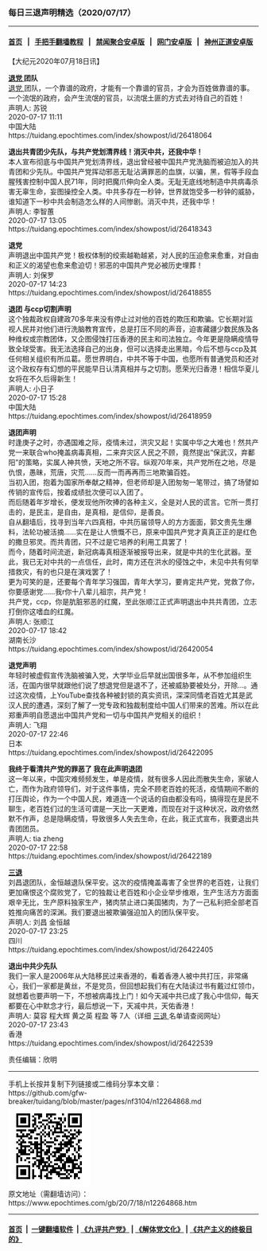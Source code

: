 ### 每日三退声明精选（2020/07/17）
------------------------

#### [首页](https://github.com/gfw-breaker/banned-news1/blob/master/README.md) &nbsp;&nbsp;|&nbsp;&nbsp; [手把手翻墙教程](https://github.com/gfw-breaker/guides/wiki) &nbsp;&nbsp;|&nbsp;&nbsp; [禁闻聚合安卓版](https://github.com/gfw-breaker/bn-android) &nbsp;&nbsp;|&nbsp;&nbsp; [网门安卓版](https://github.com/oGate2/oGate) &nbsp;&nbsp;|&nbsp;&nbsp; [神州正道安卓版](https://github.com/SzzdOgate/update) 



<div class="post_content" id="artbody" itemprop="articleBody">
 <!-- article content begin -->
 <p>
  【大纪元2020年07月18日讯】
 </p>
 <p>
  <strong>
   <a href="https://www.epochtimes.com/gb/tag/%E9%80%80%E5%85%9A.html">
    退党
   </a>
   团队
  </strong>
  <br/>
  <a href="https://www.epochtimes.com/gb/tag/%E9%80%80%E5%85%9A.html">
   退党
  </a>
  团队，一个靠谱的政府，才能有一个靠谱的官员，才会为百姓做靠谱的事。一个流氓的政府，会产生流氓的官员，以流氓土匪的方式去对待自己的百姓！
  <br/>
  声明人: 苏锐
  <br/>
  2020-07-17 11:11
  <br/>
  中国大陆
  <br/>
  https://tuidang.epochtimes.com/index/showpost/id/26418064
 </p>
 <p>
  <strong>
   退出共青团少先队，与共产党划清界线！消灭中共，还我中华！
  </strong>
  <br/>
  本人宣布彻底与中国共产党划清界线，退出曾经被中国共产党洗脑而被迫加入的共青团和少先队。中国共产党挥动邪恶无耻沾满罪恶的血旗，以骗，黑，假等手段血腥残害控制中国人民71年，同时把魔爪伸向全人类。无耻无底线地制造中共病毒杀害无辜生命，妄图操控全人类。中共多存在一秒钟，世界就饱受多一秒钟的威胁，谁知道下一秒中共会制造怎么样的人间惨剧。消灭中共，还我中华！
  <br/>
  声明人: 李智蕙
  <br/>
  2020-07-17 13:05
  <br/>
  https://tuidang.epochtimes.com/index/showpost/id/26418343
 </p>
 <p>
  <strong>
   退党
  </strong>
  <br/>
  声明退出中国共产党！极权体制的绞索越勒越紧，对人民的压迫愈来愈重，对自由和正义的渴望也愈来愈迫切！邪恶的中国共产党必被历史埋葬！
  <br/>
  声明人: 刘保罗
  <br/>
  2020-07-17 14:23
  <br/>
  https://tuidang.epochtimes.com/index/showpost/id/26418855
 </p>
 <p>
  <strong>
   退团 与ccp切割声明
  </strong>
  <br/>
  这个独裁政权自建政70多年来没有停止过对他的百姓的欺压和欺骗。它长期对监视人民并对他们进行洗脑教育宣传，总是打压不同的声音，迫害藏疆少数民族及各种维权或宗教团体，又企图侵蚀打压香港的民主和司法独立。今年更是隐瞒疫情导致全球受害。我无法选择自己的出身，但可以选择走出黑暗，今后不想与ccp及其任何相关组织有所瓜葛。愿世界明白，中共不等于中国，也愿所有普通党员和还对这个政权存有幻想的平民能早日认清真相并与之切割。愿荣光归香港！相信华夏儿女将在不久后得新生！
  <br/>
  声明人: 小日子
  <br/>
  2020-07-17 15:28
  <br/>
  中国大陆
  <br/>
  https://tuidang.epochtimes.com/index/showpost/id/26418959
 </p>
 <p>
  <strong>
   退团声明
  </strong>
  <br/>
  时逢庚子之时，亦遇国难之际，疫情未过，洪灾又起！实属中华之大难也！然共产党一来联合who掩盖病毒真相，二来弃灾区人民之不顾，竟然提出“保武汉，弃鄱阳”的策略，实属人神共愤，天地之所不容。纵观70年来，共产党所在之地，尽是仇恨，愚昧，荒唐，灾荒……反而一而再再而三地欺骗百姓。
  <br/>
  当初入团，抱着为国家所奉献之精神，但老师却是入团匆匆一笔带过，搞了场譬如传销的宣传后，按着成绩批次便可以入团了。
  <br/>
  而后随着年岁增长，便发现他所吹捧的各种主义，全是对人民的谎言。它所一贯打击的，是民主，是自由，是真相，是信仰，是善良。
  <br/>
  自从翻墙后，找寻到当年六四真相，中共历届领导人的方方面面，郭文贵先生爆料，法轮功被活摘……实在是让人愤慨不已，原来中国共产党才真真正正的是红色的撒旦邪灵。而共青团，只不过是它培养的利用工具罢了！
  <br/>
  而今，随着时间流逝，新冠病毒真相逐渐被报导出来，就是中共的生化武器。至此，我已无对中共的一点信任，此时，南方还在洪水的侵蚀之中，未见中共有何举措救灾，有的也只是在演戏罢了！
  <br/>
  更为可笑的是，还要每个青年学习强国，青年大学习，要肯定共产党，党救了你，你要感谢党……我r你十八辈儿祖宗，共产党！
  <br/>
  共产党，ccp，你是肮脏邪恶的红魔，至此张顺江正式声明退出中共共青团，立志打倒你这嗜血的红魔。
  <br/>
  声明人: 张顺江
  <br/>
  2020-07-17 18:42
  <br/>
  湖南长沙
  <br/>
  https://tuidang.epochtimes.com/index/showpost/id/26420054
 </p>
 <p>
  <strong>
   退党声明
  </strong>
  <br/>
  年轻时被虚假宣传洗脑被骗入党，大学毕业后早就出国很多年，从不参加组织生活，在国内很早就跟他们说了想退党但是退不了，还被威胁要被处分，开除…。通过这次疫情，上YouTube查找各种被封锁的真实资讯，深深同情老百姓尤其是武汉人民的遭遇，深刻了解了一党专政和独裁制度给中国人们带来的苦难。所以在此郑重声明自愿退出中国共产党和一切与中国共产党相关的组织！
  <br/>
  声明人: 飞翔
  <br/>
  2020-07-17 22:46
  <br/>
  日本
  <br/>
  https://tuidang.epochtimes.com/index/showpost/id/26422095
 </p>
 <p>
  <strong>
   我终于看清共产党的罪恶了 我在此声明退团
  </strong>
  <br/>
  这一年以来，中国灾难频频发生，单是疫情，就有很多人因此而散失生命，家破人亡，而作为政府领导们，对于这件事情，完全不顾老百姓的死活，疫情期间不断的打压舆论，作为一个中国人民，难道连一个说话的自由都没有吗，搞得现在是民不聊生，老百姓们过的生活可谓是一天比一天更难，而现在对于这种状况，政府依然默不作声，总是隐瞒疫情，导致很多人失去生命，在此，我正式宣布，我要退出共青团团员。
  <br/>
  声明人: tia zheng
  <br/>
  2020-07-17 22:58
  <br/>
  https://tuidang.epochtimes.com/index/showpost/id/26422189
 </p>
 <p>
  <strong>
   <a href="https://www.epochtimes.com/gb/tag/%E4%B8%89%E9%80%80.html">
    三退
   </a>
  </strong>
  <br/>
  刘昌退团队，金恒越退队保平安。这次的疫情掩盖毒害了全世界的老百姓，让我们更加痛恨这个腐败党了，它的独裁让老百姓和小企业举步维艰，生产生活方方面面艰辛无比，生产原料独家生产，猪肉禁止进口美国猪肉，为了一己私利把全部老百姓推向痛苦的深渊。我们要退出被欺骗强迫加入的团队保平安。
  <br/>
  声明人: 刘昌 金恒越
  <br/>
  2020-07-17 23:25
  <br/>
  四川
  <br/>
  https://tuidang.epochtimes.com/index/showpost/id/26422405
 </p>
 <p>
  <strong>
   退出中共少先队
  </strong>
  <br/>
  我们一家人是2006年从大陆移民过来香港的，看着香港人被中共打压，非常痛心，我们一家都是黄丝，不是党员，但回想起我们有在大陆读过书有戴过红领巾，就想着也要声明一下，不想被病毒找上门！如今天㓕中共已成了我心中信仰，每天都要在心中默念才行，最后想说一下，天㓕中共，天佑香港！
  <br/>
  声明人: 莫容 程大辉 黄之英 程盈 等 7人（详细
  <a href="https://www.epochtimes.com/gb/tag/%E4%B8%89%E9%80%80.html">
   三退
  </a>
  名单请查阅网址）
  <br/>
  2020-07-17 23:43
  <br/>
  香港
  <br/>
  https://tuidang.epochtimes.com/index/showpost/id/26422539
 </p>
 <p>
  责任编辑：欣明
 </p>
 <!-- article content end -->
 <div id="below_article_ad">
 </div>
</div>

<hr/>
手机上长按并复制下列链接或二维码分享本文章：<br/>
https://github.com/gfw-breaker/tuidang/blob/master/pages/nf3104/n12264868.md <br/>
<a href='https://github.com/gfw-breaker/tuidang/blob/master/pages/nf3104/n12264868.md'><img src='https://github.com/gfw-breaker/tuidang/blob/master/pages/nf3104/n12264868.md.png'/></a> <br/>
原文地址（需翻墙访问）：https://www.epochtimes.com/gb/20/7/18/n12264868.htm


------------------------
#### [首页](https://github.com/gfw-breaker/banned-news/blob/master/README.md) &nbsp;|&nbsp; [一键翻墙软件](https://github.com/gfw-breaker/nogfw/blob/master/README.md) &nbsp;| [《九评共产党》](https://github.com/gfw-breaker/9ping.md/blob/master/README.md#九评之一评共产党是什么) | [《解体党文化》](https://github.com/gfw-breaker/jtdwh.md/blob/master/README.md) | [《共产主义的终极目的》](https://github.com/gfw-breaker/gczydzjmd.md/blob/master/README.md)


<img src='http://gfw-breaker.win/tuidang/pages/nf3104/n12264868.md' width='0px' height='0px'/>